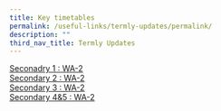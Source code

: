 ```yaml
---
title: Key timetables
permalink: /useful-links/termly-updates/permalink/
description: ""
third_nav_title: Termly Updates
---
```

[Seconadry 1 : WA-2](/files/Useful%20Links/Termly%20Updates/s1_wa2_2023_final.pdf)<br>[Secondary 2 : WA-2](/files/Useful%20Links/Termly%20Updates/s2_wa2_2023_final.pdf)<br>[Secondary 3 : WA-2](/files/Useful%20Links/Termly%20Updates/s3_wa2_2023_final.pdf)<br>[Secondary 4&amp;5 : WA-2](/files/Useful%20Links/Termly%20Updates/s4_5_wa2_2023_final.pdf)